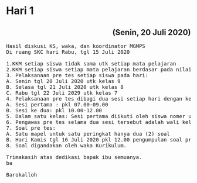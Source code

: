 # Hari 1
<h2 align="right">(Senin, 20 Juli 2020)</h2>

<pre>
Hasil diskusi KS, waka, dan koordinator MGMPS
Di ruang SKC hari Rabu, tgl 15 Juli 2020

1.KKM setiap siswa tidak sama utk setiap mata pelajaran
2.KKM setiap siswa setiap mata pelajaran berdasar pada nilai pre tes
3. Pelaksanaan pre tes setiap siswa pada hari:
A. Senin tgl 20 Juli 2020 utk kelas 9
B. Selasa tgl 21 Juli 2020 utk kelas 8
C. Rabu tgl 22 Juli 2029 utk kelas 7
4. Pelaksanaan pre tes dibagi dua sesi setiap hari dengan kesepakatan:
A. Sesi pertama : pkl 07.00-09.00
B. Sesi ke dua: pkl 10.00-12.00
5. Dalam satu kelas: Sesi pertama diikuti oleh siswa nomer urut daftar siswa 1-18. Sesi ke dua diikuti oleh siswa nomer urut daftar siswa 19-terakhir.
6. Pengawas pre tes selama dua sesi tersebut adalah wali kelas. 
7. Soal pre tes:
A. Satu mapel untuk satu peringkat hanya dua (2) soal
B. Hari Kamis tgl 16 Juli 2020 pkl 12.00 pengumpulan soal pre tes TERAKHIR dalam bentuk SOFT FILE dan print out kepada Bu Sri Handajani. 
8. Soal digandakan oleh waka Kurikulum. 

Trimakasih atas dedikasi bapak ibu semuanya. 
ba

Barokalloh 
</pre>